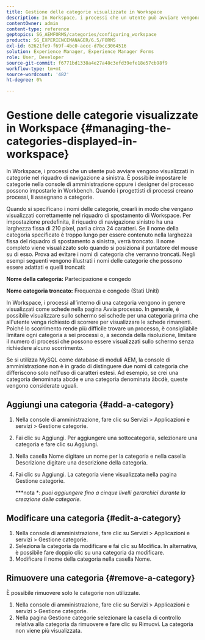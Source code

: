 ```yaml
---
title: Gestione delle categorie visualizzate in Workspace
description: In Workspace, i processi che un utente può avviare vengono visualizzati in categorie nel riquadro di navigazione a sinistra. Scopri come gestire queste categorie visualizzate in Workspace.
contentOwner: admin
content-type: reference
geptopics: SG_AEMFORMS/categories/configuring_workspace
products: SG_EXPERIENCEMANAGER/6.5/FORMS
exl-id: 62621fe9-f69f-4bc0-aecc-d7bcc3064516
solution: Experience Manager, Experience Manager Forms
role: User, Developer
source-git-commit: f6771bd1338a4e27a48c3efd39efe18e57cb98f9
workflow-type: tm+mt
source-wordcount: '482'
ht-degree: 0%

---
```


# Gestione delle categorie visualizzate in Workspace {#managing-the-categories-displayed-in-workspace}

In Workspace, i processi che un utente può avviare vengono visualizzati in categorie nel riquadro di navigazione a sinistra. È possibile impostare le categorie nella console di amministrazione oppure i designer del processo possono impostarle in Workbench. Quando i progettisti di processi creano processi, li assegnano a categorie.

Quando si specificano i nomi delle categorie, crearli in modo che vengano visualizzati correttamente nel riquadro di spostamento di Workspace. Per impostazione predefinita, il riquadro di navigazione sinistro ha una larghezza fissa di 210 pixel, pari a circa 24 caratteri. Se il nome della categoria specificato è troppo lungo per essere contenuto nella larghezza fissa del riquadro di spostamento a sinistra, verrà troncato. Il nome completo viene visualizzato solo quando si posiziona il puntatore del mouse su di esso. Prova ad evitare i nomi di categoria che verranno troncati. Negli esempi seguenti vengono illustrati i nomi delle categorie che possono essere adattati e quelli troncati:

**Nome della categoria:** Partecipazione e congedo

**Nome categoria troncato:** Frequenza e congedo (Stati Uniti)

In Workspace, i processi all’interno di una categoria vengono in genere visualizzati come schede nella pagina Avvia processo. In generale, è possibile visualizzare sullo schermo sei schede per una categoria prima che all&#39;utente venga richiesto di scorrere per visualizzare le schede rimanenti. Poiché lo scorrimento rende più difficile trovare un processo, è consigliabile limitare ogni categoria a sei processi o, a seconda della risoluzione, limitare il numero di processi che possono essere visualizzati sullo schermo senza richiedere alcuno scorrimento.

Se si utilizza MySQL come database di moduli AEM, la console di amministrazione non è in grado di distinguere due nomi di categoria che differiscono solo nell&#39;uso di caratteri estesi. Ad esempio, se crei una categoria denominata abcde e una categoria denominata âbcdè, queste vengono considerate uguali.

## Aggiungi una categoria {#add-a-category}

1. Nella console di amministrazione, fare clic su Servizi > Applicazioni e servizi > Gestione categorie.
1. Fai clic su Aggiungi. Per aggiungere una sottocategoria, selezionare una categoria e fare clic su Aggiungi.
1. Nella casella Nome digitare un nome per la categoria e nella casella Descrizione digitare una descrizione della categoria.
1. Fai clic su Aggiungi. La categoria viene visualizzata nella pagina Gestione categorie.

   ***nota **: puoi aggiungere fino a cinque livelli gerarchici durante la creazione delle categorie.*

## Modificare una categoria {#edit-a-category}

1. Nella console di amministrazione, fare clic su Servizi > Applicazioni e servizi > Gestione categorie.
1. Seleziona la categoria da modificare e fai clic su Modifica. In alternativa, è possibile fare doppio clic su una categoria da modificare.
1. Modificare il nome della categoria nella casella Nome.

## Rimuovere una categoria {#remove-a-category}

È possibile rimuovere solo le categorie non utilizzate.

1. Nella console di amministrazione, fare clic su Servizi > Applicazioni e servizi > Gestione categorie.
1. Nella pagina Gestione categorie selezionare la casella di controllo relativa alla categoria da rimuovere e fare clic su Rimuovi. La categoria non viene più visualizzata.
